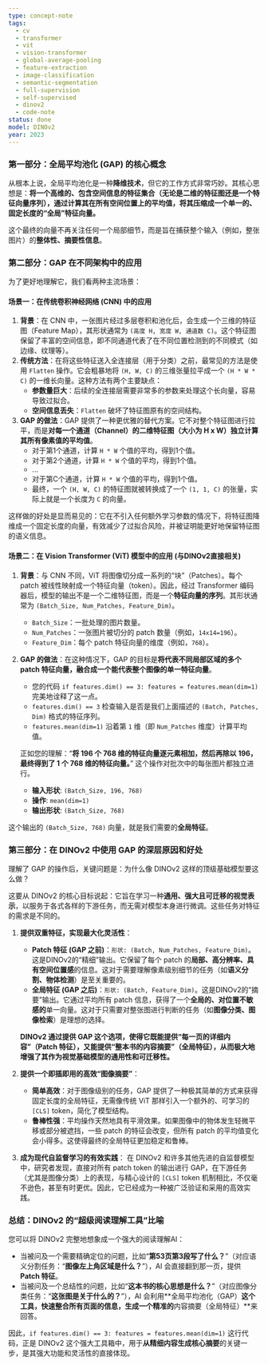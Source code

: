 ```yaml
---
type: concept-note
tags:
  - cv
  - transformer
  - vit
  - vision-transformer
  - global-average-pooling
  - feature-extraction
  - image-classification
  - semantic-segmentation
  - full-supervision
  - self-supervised
  - dinov2
  - code-note
status: done
model: DINOv2
year: 2023
---
```

### **第一部分：全局平均池化 (GAP) 的核心概念**

从根本上说，全局平均池化是一种**降维技术**，但它的工作方式非常巧妙。其核心思想是：**将一个高维的、包含空间信息的特征集合（无论是二维的特征图还是一个特征向量序列），通过计算其在所有空间位置上的平均值，将其压缩成一个单一的、固定长度的“全局”特征向量。**

这个最终的向量不再关注任何一个局部细节，而是旨在捕获整个输入（例如，整张图片）的**整体性、摘要性信息**。

### **第二部分：GAP 在不同架构中的应用**

为了更好地理解它，我们看两种主流场景：

#### **场景一：在传统卷积神经网络 (CNN) 中的应用**

1.  **背景**：在 CNN 中，一张图片经过多层卷积和池化后，会生成一个三维的特征图（Feature Map），其形状通常为 `(高度 H, 宽度 W, 通道数 C)`。这个特征图保留了丰富的空间信息，即不同通道代表了在不同位置检测到的不同模式（如边缘、纹理等）。
2.  **传统方法**：在将这些特征送入全连接层（用于分类）之前，最常见的方法是使用 `Flatten` 操作。它会粗暴地将 `(H, W, C)` 的三维张量拉平成一个 `(H * W * C)` 的一维长向量。这种方法有两个主要缺点：
    *   **参数量巨大**：后续的全连接层需要非常多的参数来处理这个长向量，容易导致过拟合。
    *   **空间信息丢失**：`Flatten` 破坏了特征图原有的空间结构。
3.  **GAP 的做法**：GAP 提供了一种更优雅的替代方案。它不对整个特征图进行拉平，而是**对每一个通道（Channel）的二维特征图（大小为 H x W）独立计算其所有像素值的平均值**。
    *   对于第1个通道，计算 `H * W` 个值的平均，得到1个值。
    *   对于第2个通道，计算 `H * W` 个值的平均，得到1个值。
    *   ...
    *   对于第C个通道，计算 `H * W` 个值的平均，得到1个值。
    *   最终，一个 `(H, W, C)` 的特征图就被转换成了一个 `(1, 1, C)` 的张量，实际上就是一个长度为 `C` 的向量。

这样做的好处是显而易见的：它在不引入任何额外学习参数的情况下，将特征图降维成一个固定长度的向量，有效减少了过拟合风险，并被证明能更好地保留特征图的语义信息。

#### **场景二：在 Vision Transformer (ViT) 模型中的应用 (与DINOv2直接相关)**

1.  **背景**：与 CNN 不同，ViT 将图像切分成一系列的“块”（Patches）。每个 patch 被线性映射成一个特征向量（token）。因此，经过 Transformer 编码器后，模型的输出不是一个二维特征图，而是一个**特征向量的序列**。其形状通常为 `(Batch_Size, Num_Patches, Feature_Dim)`。
    *   `Batch_Size`：一批处理的图片数量。
    *   `Num_Patches`：一张图片被切分的 patch 数量（例如，`14x14=196`）。
    *   `Feature_Dim`：每个 patch 特征向量的维度（例如，`768`）。
2.  **GAP 的做法**：在这种情况下，GAP 的目标是**将代表不同局部区域的多个 patch 特征向量，融合成一个能代表整个图像的单一特征向量**。
    *   您的代码 `if features.dim() == 3: features = features.mean(dim=1)` 完美地诠释了这一点。
    *   `features.dim() == 3` 检查输入是否是我们上面描述的 `(Batch, Patches, Dim)` 格式的特征序列。
    *   `features.mean(dim=1)` 沿着第 `1` 维（即 `Num_Patches` 维度）计算平均值。

    正如您的理解：“**将 196 个 768 维的特征向量逐元素相加，然后再除以 196，最终得到了 1 个 768 维的特征向量。**” 这个操作对批次中的每张图片都独立进行。

    *   **输入形状**: `(Batch_Size, 196, 768)`
    *   **操作**: `mean(dim=1)`
    *   **输出形状**: `(Batch_Size, 768)`

这个输出的 `(Batch_Size, 768)` 向量，就是我们需要的**全局特征**。

### **第三部分：在 DINOv2 中使用 GAP 的深层原因和好处**

理解了 GAP 的操作后，关键问题是：为什么像 DINOv2 这样的顶级基础模型要这么做？

这要从 DINOv2 的核心目标说起：它旨在学习一种**通用、强大且可迁移的视觉表示**，以服务于各式各样的下游任务，而无需对模型本身进行微调。这些任务对特征的需求是不同的。

1.  **提供双重特征，实现最大化灵活性**：
    *   **Patch 特征 (GAP 之前)**：`形状: (Batch, Num_Patches, Feature_Dim)`。这是DINOv2的“精细”输出。它保留了每个 patch 的**局部、高分辨率、具有空间位置感**的信息。这对于需要理解像素级别细节的任务（如**语义分割、物体检测**）是至关重要的。
    *   **全局特征 (GAP 之后)**：`形状: (Batch, Feature_Dim)`。这是DINOv2的“摘要”输出。它通过平均所有 patch 信息，获得了一个**全局的、对位置不敏感的**单一向量。这对于只需要对整张图进行判断的任务（如**图像分类、图像检索**）是理想的选择。

    **DINOv2 通过提供 GAP 这个选项，使得它既能提供“每一页的详细内容”（Patch 特征），又能提供“整本书的内容摘要”（全局特征），从而极大地增强了其作为视觉基础模型的通用性和可迁移性。**

2.  **提供一个即插即用的高效“图像摘要”**：
    *   **简单高效**：对于图像级别的任务，GAP 提供了一种极其简单的方式来获得固定长度的全局特征，无需像传统 ViT 那样引入一个额外的、可学习的 `[CLS]` token，简化了模型结构。
    *   **鲁棒性强**：平均操作天然地具有平滑效果。如果图像中的物体发生轻微平移或部分被遮挡，一些 patch 的特征会改变，但所有 patch 的平均值变化会小得多。这使得最终的全局特征更加稳定和鲁棒。

3.  **成为现代自监督学习的有效实践**：
    在 DINOv2 和许多其他先进的自监督模型中，研究者发现，直接对所有 patch token 的输出进行 GAP，在下游任务（尤其是图像分类）上的表现，与精心设计的 `[CLS]` token 机制相比，不仅毫不逊色，甚至有时更优。因此，它已经成为一种被广泛验证和采用的高效实践。

### **总结：DINOv2 的“超级阅读理解工具”比喻**

您可以将 DINOv2 完整地想象成一个强大的阅读理解AI：

*   当被问及一个需要精确定位的问题，比如“**第53页第3段写了什么？**”（对应语义分割任务：“**图像左上角区域是什么？**”），AI 会直接翻到那一页，提供**Patch 特征**。
*   当被问及一个总结性的问题，比如“**这本书的核心思想是什么？**”（对应图像分类任务：“**这张图是关于什么的？**”），AI 会利用**全局平均池化（GAP）**这个工具，快速整合所有页面的信息，生成一个精准的**内容摘要（全局特征）**来回答。

因此，`if features.dim() == 3: features = features.mean(dim=1)` 这行代码，正是 DINOv2 这个强大工具箱中，用于**从精细内容生成核心摘要**的关键一步，是其强大功能和灵活性的直接体现。